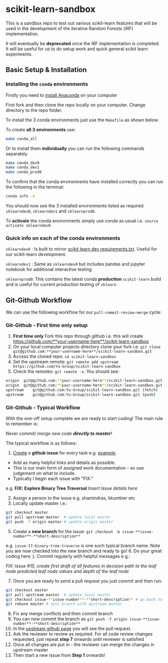 # scikit-learn-sandbox
This is a sandbox repo to test out various scikit-learn features that will be used in the development of the iterative Random Forests (iRF) implementation.

It will eventually be **deprecated** once the iRF implementation is completed. It will be useful for us to do setup work and quick general scikit learn experiments.

## Basic Setup & Installation

### Installing the `conda` environments

Firstly you need to [install Anaconda](https://www.continuum.io/downloads) on your computer

First fork and then clone the repo locally on your computer. Change directory to the repo folder.

To install the 3 conda environments just use the `Makefile` as shown below.

To create **all 3 environments** use:

```bash
make conda_all
```

Or to install them **individually** you can run the following commands separately

```bash
make conda_dev0
make conda_dev1
make conda_prod0
```

To confirm that the conda environments have installed correctly you can run the following in the terminal:
```bash
conda info -e
```

You should now see the 3 installed environments listed as required `sklearndev0`, `sklearndev1` and `sklearnprod0`.

To **activate** the conda environments simply use conda as usual i.e. `source activate sklearndev0`

### Quick info on each of the conda environments

`sklearndev0` : Is built to mirror [scikit learn dev requirements.txt](https://github.com/scikit-learn/scikit-learn/blob/master/build_tools/appveyor/requirements.txt). Useful for our scikit-learn development.

`sklearndev1` : Same as `sklearndev0` but includes pandas and jupyter notebook for additional interactive testing

`sklearnprod0`: This contains the latest conda **production** `scikit-learn` build and is useful for current production testing of `sklearn`

## Git-Github Workflow

We can use the following workflow for our `pull-commit-review-merge` cycle:

### Git-Github - First time only setup

1. **First time only** Fork this repo through github i.e. this will create https://github.com/**your-username-here**/scikit-learn-sandbox
2. On your local computer projects directory clone your fork i.e. `git clone git@github.com:**your-username-here**/scikit-learn-sandbox.git`
3. Access the cloned repo: `cd scikit-learn-sandbox`
4. Set the upstream remote: `git remote add upstream https://github.com/Yu-Group/scikit-learn-sandbox`
5. Check the remotes: `git remote -v`. You should see:

```bash
origin	git@github.com:**your-username-here**/scikit-learn-sandbox.git (fetch)
origin	git@github.com:**your-username-here**/scikit-learn-sandbox.git (push)
upstream	git@github.com:Yu-Group/scikit-learn-sandbox.git (fetch)
upstream	git@github.com:Yu-Group/scikit-learn-sandbox.git (push)
```

### Git-Github - Typical Workflow

With the one-off setup complete we are ready to start coding! The main rule to remember is:

*Never commit/ merge new code **directly to master**!*

The typical workflow is as follows:

1. [Create](https://github.com/Yu-Group/scikit-learn-sandbox/issues) a **github issue** for every task e.g. [example](https://github.com/Yu-Group/scikit-learn-sandbox/issues/19).

* Add as many helpful links and details as possible.
* This is our main form of assigned work documentation - so use judgement on what to include.
* Typically I begin each issue with "FIX:"

e.g. **FIX: Explore Binary Tree Traversal** *Insert Issue details here*

2. Assign a person to the issue e.g. shamindras, kkumbier etc
3. Locally update master i.e.:

```bash
git checkout master
git pull upstream master  # update local master
git push -f origin master # update origin master
```

5. Create a **new branch** for the issue: `git checkout -b issue-**issue-number**-**short-description**`

e.g. `issue-17-binary-tree-traverse` is one such typical branch name. Note you are now checked into the new branch and ready to go!
6. Do your great coding here :). Commit regularly with helpful messages e.g.:

*FIX: Issue #15, create first draft of all features in decision path to the leaf node predicted leaf node values and depth of the leaf node*

7. Once you are ready to send a pull request you just commit and then run:

```bash
git checkout master
git pull upstream master  # update local master
git checkout issue-**issue-number**-**short-description** # go back to working branch
git rebase master # sync branch with upstream master
```

8. Fix any merge conflicts and then commit branch
9. You can now commit the branch as `git push -f origin issue-**issue-number**-**short-description**`
10. In the [upstream github page](https://github.com/Yu-Group/scikit-learn-sandbox) you will see the pull request.
11. Ask the reviewer to review as required. For all code review changes requested, just repeat **step 7** onwards until reviewer is satisfied
12. Once all changes are put in - the reviewer can merge the changes in upstream master
13. Then start a new issue from **Step 1** onwards!
